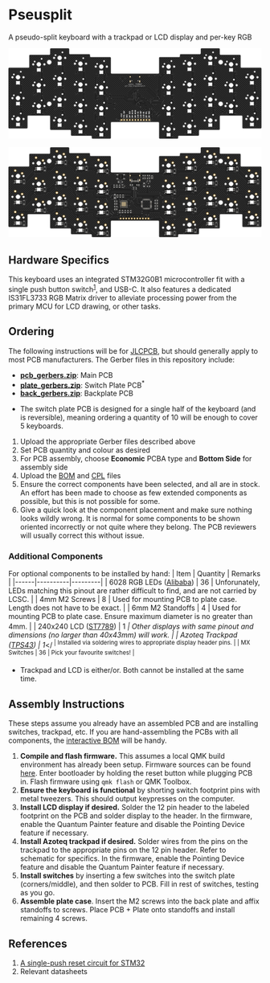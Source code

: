 # Pseusplit

A pseudo-split keyboard with a trackpad or LCD display and per-key RGB

![pcb_top](img/pcb_top.svg)

![pcb_bottom](img/pcb_bottom.svg)

## Hardware Specifics
This keyboard uses an integrated STM32G0B1 microcontroller fit with a single push button switch<sup>[1](#references)</sup>, and USB-C. It also features a dedicated IS31FL3733 RGB Matrix driver to alleviate processing power from the primary MCU for LCD drawing, or other tasks.

## Ordering
The following instructions will be for [JLCPCB](jlcpcb.com), but should generally apply to most PCB manufacturers. The Gerber files in this repository include:
- [**pcb_gerbers.zip**](production/pcb_gerbers.zip): Main PCB
- [**plate_gerbers.zip**](production/plate_gerbers.zip): Switch Plate PCB<sup>*</sup>
- [**back_gerbers.zip**](production/back_gerbers.zip): Backplate PCB

* The switch plate PCB is designed for a single half of the keyboard (and is reversible), meaning ordering a quantity of 10 will be enough to cover 5 keyboards.

1. Upload the appropriate Gerber files described above
2. Set PCB quantity and colour as desired
3. For PCB assembly, choose **Economic** PCBA type and **Bottom Side** for assembly side
4. Upload the [BOM](production/bom.csv) and [CPL](production/positions.csv) files
5. Ensure the correct components have been selected, and all are in stock. An effort has been made to choose as few extended components as possible, but this is not possible for some.
6. Give a quick look at the component placement and make sure nothing looks wildly wrong. It is normal for some components to be shown oriented incorrectly or not quite where they belong. The PCB reviewers will usually correct this without issue.

### Additional Components
For optional components to be installed by hand:
| Item | Quantity | Remarks |
|------|----------|---------|
| 6028 RGB LEDs ([Alibaba](https://www.alibaba.com/product-detail/smd-6028-RGB-led-diode-for_60637386884.html)) | 36 | Unforunately, LEDs matching this pinout are rather difficult to find, and are not carried by LCSC. |
| 4mm M2 Screws | 8 | Used for mounting PCB to plate case. Length does not have to be exact. |
| 6mm M2 Standoffs | 4 | Used for mounting PCB to plate case. Ensure maximum diameter is no greater than 4mm. |
| 240x240 LCD ([ST7789](https://www.adafruit.com/product/3787)) | 1<sup>*</sup> | Other displays with same pinout and dimensions (no larger than 40x43mm) will work. |
| Azoteq Trackpad ([TPS43](https://www.mouser.com/ProductDetail/Azoteq/TPS43-201A-B?qs=HXFqYaX1Q2x%252BNkQCZlM0ug%3D%3D)) | 1<sup>*</<sup> | Installed via soldering wires to appropriate display header pins. |
| MX Switches | 36 | Pick your favourite switches! |

* Trackpad and LCD is either/or. Both cannot be installed at the same time.

## Assembly Instructions
These steps assume you already have an assembled PCB and are installing switches, trackpad, etc. If you are hand-assembling the PCBs with all components, the [interactive BOM](https://html-preview.github.io/?url=https://github.com/waffle87/pseusplit/blob/master/ibom.html) will be handy.

1. **Compile and flash firmware.** This assumes a local QMK build environment has already been setup. Firmware sources can be found [here](https://git.pngu.org/qmk_me/keyboards/pseusplit). Enter bootloader by holding the reset button while plugging PCB in. Flash firmware using `qmk flash` or QMK Toolbox.
2. **Ensure the keyboard is functional** by shorting switch footprint pins with metal tweezers. This should output keypresses on the computer.
3. **Install LCD display if desired.** Solder the 12 pin header to the labeled footprint on the PCB and solder display to the header. In the firmware, enable the Quantum Painter feature and disable the Pointing Device feature if necessary.
4. **Install Azoteq trackpad if desired.** Solder wires from the pins on the trackpad to the appropriate pins on the 12 pin header. Refer to schematic for specifics. In the firmware, enable the Pointing Device feature and disable the Quantum Painter feature if necessary.
5. **Install switches** by inserting a few switches into the switch plate (corners/middle), and then solder to PCB. Fill in rest of switches, testing as you go.
6. **Assemble plate case**. Insert the M2 screws into the back plate and affix standoffs to screws. Place PCB + Plate onto standoffs and install remaining 4 screws.

## References
1. [A single-push reset circuit for STM32](https://acheronproject.com/reset_article_1/reset_article_1)
2. Relevant datasheets
